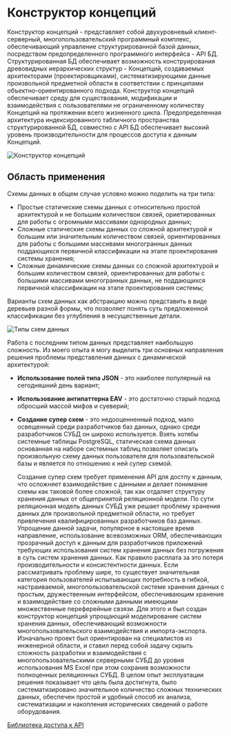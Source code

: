 # Конструктор концепций
Конструктор концепций - представляет собой двухуровневый клиент-серверный, многопользовательский
программный комплекс, обеспечивающий управление структурированной базой данных, посредством
предопределенного программного интерфейса - API БД. Структурированная БД обеспечивает возможность
конструирования древовидных иерархических структур - Концепций, создаваемых архитекторами
(проектировщиками), систематизирующими данные произвольной предметной области в соответствии с
принципами объектно-ориентированного подхода. Конструктор концепций обеспечивает среду для
существования, модификации и взаимодействия с пользователями не ограниченному количеству
Концепций на протяжении всего жизненного цикла. Предопределенная архитектура индексированного
табличного пространства структурированной БД, совместно с API БД обеспечивает высокий уровень
производительности для процессов доступа к данным Концепций.

![Конструктор концепций](https://github.com/firstDismay/pg-conception-builder/blob/master/resources/schematics/Constructor.png)

## Область применения
Схемы данных в общем случае условно можно поделить на три типа:
- Простые статические схемы данных с относительно простой архитектурой и не большим количествои связей, ориетированных для работы с огромными массивами однородных данных;
- Сложные статические схемы данных со сложной архитектурой и большим или значительным количеством связей, ориентированных для работы с большими массивами многогранных данных поддающихся первичной классификации на этапе проектирования системы хранения;
- Сложные динамические схемы данных со сложной архитектурой и большим количеством связей, ориентированных для работы с большими массивами многогранных данных, не поддающихся первичной классификации на этапе проектирования системы;

Варианты схем данных как абстракцию можно представить в виде деревьев разной формы, что позволяет понять суть предложенной классификации без углубления в несущественные детали.


![Типы схем данных](https://github.com/firstDismay/pg-conception-builder/blob/master/resources/schematics/schema2.png)

Работа с последним типом данных представляет наибольшую сложность. Из моего опыта я могу выделить три основных направления решения проблемы представления данных с динамической архитектурой:
- **Использование полей типа JSON** - это наиболее популярный на сегодняшний день вариант;
- **Использование антипаттерна EAV** - это достаточно старый подход обросший массой мифов и суеверий;
- **Создание супер схем** - это недооценненный подход, мало освещенный среди разработчиков баз данных, однако среди разработчиков СУБД он широко используется. Взять хотябы системные таблицы PostgreSQL, статическая схема данных основанная на наборе системных таблиц позволяет описать произвольную схему данных пользователя для пользовательской базы и является по отношению к ней супер схемой.
  
  Создание супер схем требует применения API для достпу к данным, что осложняет взаимодействие с данными и делает понимание схемы как таковой более сложной, так как отдаляет структуру хранения данных от общепринятой реляционной модели. По сути реляционная модель данных СУБД уже решает проблему хранения данных для произвольной предметной области, но требует привлечения квалифицированных разработчиков баз данных. Упрощение данной задачи, популярное в настоящее время направление, использование всевозможных ORM, обеспечивающих прозрачный доступ к данным для разработчиков приложений требующих использования систем хранения данных без погружения в суть систем хранения данных. Как правило расплата за это потеря производительности и консистентности данных. Если рассматривать проблему шире, то существует значительная категория пользователей испытывающих потребность в гибкой, настраиваемой, многопользовательской системе хранения данных с простым, дружественным интерфейсом, обеспечивающим хранение и взаимодействие со сложными данными имеющими множественные переферейные свзязи. Для этого и был создан конструктор концепций упрощающий моделирование систем хранения данных, обеспечивающий возможности многопользовательского взаимодействия и импорта-экспорта. Изначально проект был ориентирован на специалистов из инженерной области, и ставил перед собой задачу скрыть сложность разработки и взаимодействия с многопользовательскими серверными СУБД до уровня использования MS Excel при этом сохранив возможности полноценных реляционных СУБД. В целом опыт эксплуатации решения показывает что цель была достигнута, было систематизировано значительное количество сложных технических данных, обеспечен простой и удобный способ их анализа, систематизации и накопления исторических сведений о работе оборудования.


[Библиотека доступа к API](https://github.com/firstDismay/ManDI)
